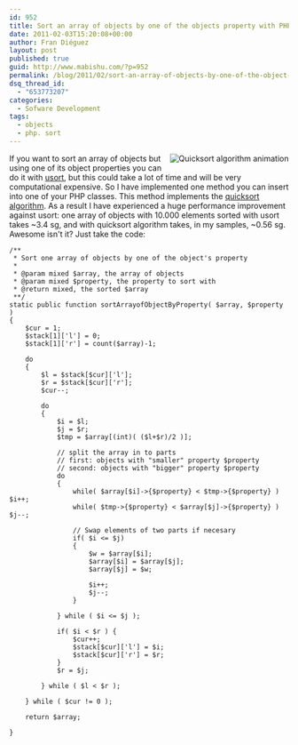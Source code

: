 ```yaml
---
id: 952
title: Sort an array of objects by one of the objects property with PHP
date: 2011-02-03T15:20:08+00:00
author: Fran Diéguez
layout: post
published: true
guid: http://www.mabishu.com/?p=952
permalink: /blog/2011/02/sort-an-array-of-objects-by-one-of-the-object-property-with-php/
dsq_thread_id:
  - "653773207"
categories:
  - Sofware Development
tags:
  - objects
  - php. sort
---
```

<img class="alignright" style="float: right; margin: 0 0 10px 10px;" src="/assets/2011/02/Sorting_quicksort_anim.gif" alt="Quicksort algorithm animation" />

If you want to sort an array of objects but using one of its object properties you can do it with [usort](http://php.net/manual/en/function.usort.php), but this could take a lot of time and will be very computational expensive. So I have implemented one method you can insert into one of your PHP classes. This method implements the [quicksort algorithm](http://en.wikipedia.org/wiki/Quicksort). As a result I have experienced a huge performance improvement against usort: one array of objects with 10.000 elements sorted with usort takes ~3.4 sg, and with quicksort algorithm takes, in my samples, ~0.56 sg. Awesome isn't it? Just take the code:

    /**
     * Sort one array of objects by one of the object's property
     *
     * @param mixed $array, the array of objects
     * @param mixed $property, the property to sort with
     * @return mixed, the sorted $array
     **/
    static public function sortArrayofObjectByProperty( $array, $property )
    {
        $cur = 1;
        $stack[1]['l'] = 0;
        $stack[1]['r'] = count($array)-1;

        do
        {
            $l = $stack[$cur]['l'];
            $r = $stack[$cur]['r'];
            $cur--;

            do
            {
                $i = $l;
                $j = $r;
                $tmp = $array[(int)( ($l+$r)/2 )];

                // split the array in to parts
                // first: objects with "smaller" property $property
                // second: objects with "bigger" property $property
                do
                {
                    while( $array[$i]->{$property} < $tmp->{$property} ) $i++;
                    while( $tmp->{$property} < $array[$j]->{$property} ) $j--;

                    // Swap elements of two parts if necesary
                    if( $i <= $j)
                    {
                        $w = $array[$i];
                        $array[$i] = $array[$j];
                        $array[$j] = $w;

                        $i++;
                        $j--;
                    }

                } while ( $i <= $j );

                if( $i < $r ) {
                    $cur++;
                    $stack[$cur]['l'] = $i;
                    $stack[$cur]['r'] = $r;
                }
                $r = $j;

            } while ( $l < $r );

        } while ( $cur != 0 );

        return $array;

    }
